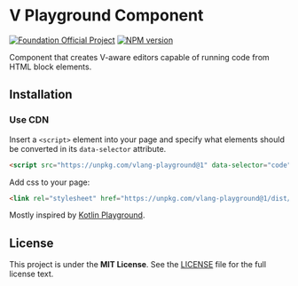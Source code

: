 # V Playground Component

[![Foundation Official Project][FoundationOfficialBadge]][FoundationUrl]
[![NPM version][NpmVersionBadge]][NpmUrl]

Component that creates V-aware editors capable of running code from HTML block elements.

## Installation

### Use CDN

Insert a `<script>` element into your page and specify what elements should be converted in
its `data-selector` attribute.

```html
<script src="https://unpkg.com/vlang-playground@1" data-selector="code"></script>
```

Add css to your page:

```html
<link rel="stylesheet" href="https://unpkg.com/vlang-playground@1/dist/vlang-playground.css">
```

Mostly inspired by [Kotlin Playground](https://github.com/JetBrains/kotlin-playground).

## License

This project is under the **MIT License**.
See the
[LICENSE](https://github.com/vlang-foundation/playground-component/blob/master/LICENSE)
file for the full license text.

[FoundationOfficialBadge]: https://vlang.foundation/badge.svg

[NpmVersionBadge]: https://img.shields.io/npm/v/vlang-playground.svg

[FoundationUrl]: https://vlang.foundation

[NpmUrl]: https://www.npmjs.com/package/vlang-playground
